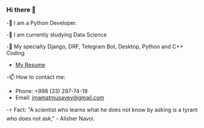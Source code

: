 ### Hi there 👋


-🔭 I am a Python Developer.

-🌱 I am currently studying Data Science

-💬 My specialty Django, DRF, Telegram Bot, Desktop, Python and C++ Coding

- [My Resume](https://taplink.cc/jaloliddinmamatmusayev/)

-📫 How to contact me:

  * Phone: +998 (33) 297-74-19
  * Email: jmamatmusayev@gmail.com 


-⚡ Fact: "A scientist who learns what he does not know by asking is a tyrant who does not ask," - Alisher Navoi.
